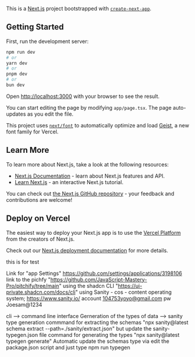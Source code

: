 This is a [Next.js](https://nextjs.org) project bootstrapped with [`create-next-app`](https://nextjs.org/docs/app/api-reference/cli/create-next-app).

## Getting Started

First, run the development server:

```bash
npm run dev
# or
yarn dev
# or
pnpm dev
# or
bun dev
```

Open [http://localhost:3000](http://localhost:3000) with your browser to see the result.

You can start editing the page by modifying `app/page.tsx`. The page auto-updates as you edit the file.

This project uses [`next/font`](https://nextjs.org/docs/app/building-your-application/optimizing/fonts) to automatically optimize and load [Geist](https://vercel.com/font), a new font family for Vercel.

## Learn More

To learn more about Next.js, take a look at the following resources:

- [Next.js Documentation](https://nextjs.org/docs) - learn about Next.js features and API.
- [Learn Next.js](https://nextjs.org/learn) - an interactive Next.js tutorial.

You can check out [the Next.js GitHub repository](https://github.com/vercel/next.js) - your feedback and contributions are welcome!

## Deploy on Vercel

The easiest way to deploy your Next.js app is to use the [Vercel Platform](https://vercel.com/new?utm_medium=default-template&filter=next.js&utm_source=create-next-app&utm_campaign=create-next-app-readme) from the creators of Next.js.

Check out our [Next.js deployment documentation](https://nextjs.org/docs/app/building-your-application/deploying) for more details.

this is for test


Link for "app Settings"
https://github.com/settings/applications/3198106
link to the pichfy 
"https://github.com/JavaScript-Mastery-Pro/pitchify/tree/main"
using the shadcn CLI
"https://ui-private.shadcn.com/docs/cli"
using Sanity -  cos - content operating system;
https://www.sanity.io/
account 104753yoyo@gmail.com
pw Joesam@1234

cli -->  command line interface
Gerneration of the types of data --> sanity type generation 
commmand for extracting the schemas "npx sanity@latest schema extract --path=./sanity/extract.json"
but update the sanity-typegen.json file
command for generating the types "npx sanity@latest typegen generate"
Automatic update the schemas type via edit the package.json script and just type npm run typegen

